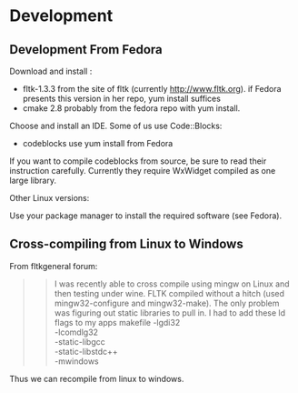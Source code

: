 Development
===========

Development From Fedora
-----------------------

Download and install :

- fltk-1.3.3		from the site of fltk (currently http://www.fltk.org).
					if Fedora presents this version in her repo, yum install suffices
- cmake 2.8			probably from the fedora repo with yum install.

Choose and install an IDE. Some of us use Code::Blocks:

- codeblocks			use yum install from Fedora

If you want to compile codeblocks from source, be sure to read their instruction
carefully. Currently they require WxWidget compiled as one large library.

Other Linux versions:

Use your package manager to install the required software (see Fedora).

Cross-compiling from Linux to Windows
-------------------------------------

From fltkgeneral forum:

>> I was recently able to cross compile using mingw on Linux and then testing under wine.
>> FLTK compiled without a hitch (used mingw32-configure and mingw32-make). 
>> The only problem was figuring out static libraries to pull in. I had to add these ld flags to my apps makefile
>>     -lgdi32\
>>    -lcomdlg32\
>>    -static-libgcc\
>>    -static-libstdc++\
>>    -mwindows

Thus we can recompile from linux to windows.
